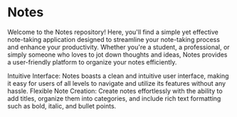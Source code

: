 # Notes
Welcome to the Notes repository! Here, you'll find a simple yet effective note-taking application designed to streamline your note-taking process and enhance your productivity. Whether you're a student, a professional, or simply someone who loves to jot down thoughts and ideas, Notes provides a user-friendly platform to organize your notes efficiently.

Intuitive Interface: Notes boasts a clean and intuitive user interface, making it easy for users of all levels to navigate and utilize its features without any hassle.
Flexible Note Creation: Create notes effortlessly with the ability to add titles, organize them into categories, and include rich text formatting such as bold, italic, and bullet points.
